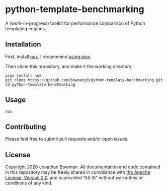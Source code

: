 # python-template-benchmarking

A (work-in-progress) toolkit for performance comparison of Python templating engines.

## Installation

First, install [nox]. I recommend [using pipx](https://dev.to/bowmanjd/how-do-i-install-a-python-command-line-tool-or-script-hint-pipx-3i2).

Then clone this repository, and make it the working directory.

```console
pipx install nox
git clone https://github.com/bowmanjd/python-template-benchmarking.git
cd python-template-benchmarking
```

## Usage

```console
nox
```

## Contributing

Please feel free to submit pull requests and/or open issues.

## License

Copyright 2020 Jonathan Bowman. All documentation and code contained in this repository may be freely shared in compliance with [the Apache License, Version 2.0][apache 2.0], and is provided “AS IS” without warranties or conditions of any kind.

[apache 2.0]: http://www.apache.org/licenses/LICENSE-2.0
[nox]: https://nox.thea.codes/
